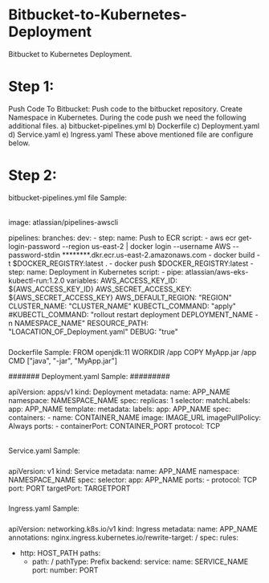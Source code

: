 # Bitbucket-to-Kubernetes-Deployment

Bitbucket to Kubernetes Deployment.
# Step 1:
Push Code To Bitbucket:
Push code to the bitbucket repository.
Create Namespace in Kubernetes.
During the code push we need the following additional files.
    a) bitbucket-pipelines.yml
    b) Dockerfile
    c) Deployment.yaml
    d) Service.yaml
    e) Ingress.yaml
These above mentioned file are configure below.    

# Step 2:
bitbucket-pipelines.yml file Sample:
######
image: atlassian/pipelines-awscli

pipelines:
  branches:
    dev:
      - step:
          name: Push to ECR
          script: 
            - aws ecr get-login-password --region us-east-2 | docker login --username AWS --password-stdin ********.dkr.ecr.us-east-2.amazonaws.com
            - docker build -t $DOCKER_REGISTRY:latest .
            - docker push $DOCKER_REGISTRY:latest
       - step:
          name: Deployment in Kubernetes
          script:
            - pipe: atlassian/aws-eks-kubectl-run:1.2.0
              variables:
                AWS_ACCESS_KEY_ID: ${AWS_ACCESS_KEY_ID}
                AWS_SECRET_ACCESS_KEY: ${AWS_SECRET_ACCESS_KEY}
                AWS_DEFAULT_REGION: "REGION"
                CLUSTER_NAME: "CLUSTER_NAME"
                KUBECTL_COMMAND: "apply"
                #KUBECTL_COMMAND: "rollout restart deployment DEPLOYMENT_NAME -n NAMESPACE_NAME"
                RESOURCE_PATH: "LOACATION_OF_Deployment.yaml"
                DEBUG: "true"
#####

Dockerfile Sample:
FROM openjdk:11
WORKDIR /app
COPY MyApp.jar /app
CMD ["java", "-jar", "MyApp.jar"]

#######
Deployment.yaml Sample:
#########

apiVersion: apps/v1
kind: Deployment
metadata:
  name: APP_NAME
  namespace: NAMESPACE_NAME
spec:
  replicas: 1
  selector:
    matchLabels:
      app: APP_NAME
  template:
    metadata:
      labels:
        app: APP_NAME
    spec:
      containers:
        - name: CONTAINER_NAME
          image: IMAGE_URL
          imagePullPolicy: Always
          ports:
            - containerPort: CONTAINER_PORT
              protocol: TCP          

######              
Service.yaml Sample:
#####


apiVersion: v1
kind: Service
metadata:
  name: APP_NAME
  namespace: NAMESPACE_NAME
spec:
  selector:
    app: APP_NAME
  ports:
    - protocol: TCP
      port: PORT
      targetPort: TARGETPORT


 #####     
Ingress.yaml Sample:
#####


apiVersion: networking.k8s.io/v1
kind: Ingress
metadata:
  name: APP_NAME
  annotations:
    nginx.ingress.kubernetes.io/rewrite-target: /
spec:
  rules:
  - http: HOST_PATH
      paths:
      - path: /
        pathType: Prefix
        backend:
          service:
            name: SERVICE_NAME
            port:
              number: PORT
